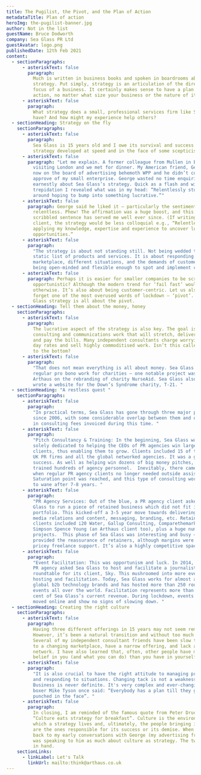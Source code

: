 ```yaml
---
title: The Pugilist, the Pivot, and the Plan of Action
metadataTitle: Plan of action
heroImg: the-pugilist-banner.jpg
author: Not in the list
guestName: Bruce Dodworth
company: Sea Glass PR Ltd
guestAvatar: logo.png
publishedDate: 12th Feb 2021
content:
  - sectionParagraphs:
      - asteriskText: false
        paragraph:
          Much is written in business books and spoken in boardrooms about
          strategy. Put simply, strategy is an articulation of the direction and
          focus of a business. It certainly makes sense to have a plan of
          action, no matter what size your business or the nature of its work.
      - asteriskText: false
        paragraph:
          What strategy does a small, professional services firm like Sea Glass
          have? And how might my experience help others?
  - sectionHeading: Strategy on the fly
    sectionParagraphs:
      - asteriskText: false
        paragraph:
          Sea Glass is 15 years old and I owe its survival and success to a
          strategy developed at speed and in the face of some scepticism.
      - asteriskText: false
        paragraph: "Let me explain. A former colleague from Mullen in Boston was
          visiting London and we met for dinner. My American friend, George, was
          now on the board of advertising behemoth WPP and he didn’t completely
          approve of my small enterprise. George wasted no time enquiring
          earnestly about Sea Glass’s strategy. Quick as a flash and with some
          trepidation I revealed what was in my head: “Relentlessly stumbling
          around hoping to bump into something lucrative.”"
      - asteriskText: false
        paragraph: George said he liked it – particularly the sentiment of being
          relentless. Phew! The affirmation was a huge boost, and this simple,
          scribbled sentence has served me well ever since. (If writing for a
          client, the strategy would be less colloquial e.g., “Relentlessly
          applying my knowledge, expertise and experience to uncover lucrative
          opportunities.”
      - asteriskText: false
        paragraph:
          "The strategy is about not standing still. Not being wedded to a
          static list of products and services. It is about responding to the
          marketplace, different situations, and the demands of customers. It is
          being open-minded and flexible enough to spot and implement change. "
      - asteriskText: false
        paragraph: Perhaps it is easier for smaller companies to be scrappy and
          opportunistic? Although the modern trend for ‘fail fast’ would suggest
          otherwise. It’s also about being customer-centric. Let us also not
          forget one of the most overused words of lockdown – ‘pivot’. This Sea
          Glass strategy is all about the pivot.
  - sectionHeading: Tell them about the money, honey
    sectionParagraphs:
      - asteriskText: false
        paragraph:
          The lucrative aspect of the strategy is also key. The goal is premium
          consulting and communications work that will stretch, deliver value
          and pay the bills. Many independent consultants charge worryingly low
          day rates and sell highly commoditised work. Isn’t this called a race
          to the bottom?
      - asteriskText: false
        paragraph:
          "That does not mean everything is all about money. Sea Glass does
          regular pro bono work for charities – one notable project was with
          Arthaus on the rebranding of charity NurseAid. Sea Glass also recently
          wrote a website for the Down’s Syndrome charity, T-21. "
  - sectionHeading: "A restless quest "
    sectionParagraphs:
      - asteriskText: false
        paragraph:
          "In practical terms, Sea Glass has gone through three major pivots
          since 2006, with some considerable overlap between them and over £3m
          in consulting fees invoiced during this time. "
      - asteriskText: false
        paragraph:
          "Pitch Consultancy & Training: In the beginning, Sea Glass was almost
          solely dedicated to helping the CEOs of PR agencies win large new
          clients, thus enabling them to grow. Clients included 15 of the top-20
          UK PR firms and all the global networked agencies. It was a great
          success. As well as helping win dozens of big money pitches, Sea Glass
          trained hundreds of agency personnel.  Inevitably, there came a point
          when regular PR agency clients no longer needed outside assistance.
          Saturation point was reached, and this type of consulting work began
          to wane after 7-8 years. "
      - asteriskText: false
        paragraph:
          "PR Agency Services: Out of the blue, a PR agency client asked Sea
          Glass to run a piece of retained business which did not fit its
          portfolio. This kicked-off a 3-5 year move towards delivering classic
          media relations and content, messaging, branding, etc. Retained
          clients included i20 Water, Gallup Consulting, Comparethemarket and
          Simpson Spence Young (an Arthaus client too), plus a huge number of
          projects.  This phase of Sea Glass was interesting and busy – it
          provided the reassurance of retainers, although margins were eroded by
          pricey freelance support. It’s also a highly competitive space."
      - asteriskText: false
        paragraph:
          "Event Facilitation: This was opportunism and luck. In 2014, a London
          PR agency asked Sea Glass to host and facilitate a journalist
          roundtable for its client, Sky. This mushroomed into more event-based
          hosting and facilitation. Today, Sea Glass works for almost all the
          global b2b technology brands and has hosted more than 250 roundtable
          events all over the world. Facilitation represents more than 70 per
          cent of Sea Glass’s current revenue. During lockdown, events have
          moved online and show no signs of slowing down. "
  - sectionHeading: Creating the right culture
    sectionParagraphs:
      - asteriskText: false
        paragraph:
          Having three different offerings in 15 years may not seem remarkable.
          However, it’s been a natural transition and without too much pain.
          Several of my independent consultant friends have been slow to respond
          to a changing marketplace, have a narrow offering, and lack a good
          network. I have also learned that, often, other people have more
          belief in you (and what you can do) than you have in yourself!
      - asteriskText: false
        paragraph:
          "It is also crucial to have the right attitude to managing pressure
          and responding to situations. Changing tack is not a weakness.
          Business is never definite. It's very complex and ever-changing.  As
          boxer Mike Tyson once said: “Everybody has a plan till they get
          punched in the face”. "
      - asteriskText: false
        paragraph:
          In closing, I am reminded of the famous quote from Peter Drucker –
          “Culture eats strategy for breakfast”. Culture is the environment in
          which a strategy lives and, ultimately, the people bringing it to life
          are the ones responsible for its success or its demise. When I think
          back to my early conversations with George (my advertising friend) I
          was speaking to him as much about culture as strategy. The two go hand
          in hand.
    sectionLinks:
      - linkLabel: Let's Talk
        linkUrl: mailto:think@arthaus.co.uk
---
```

